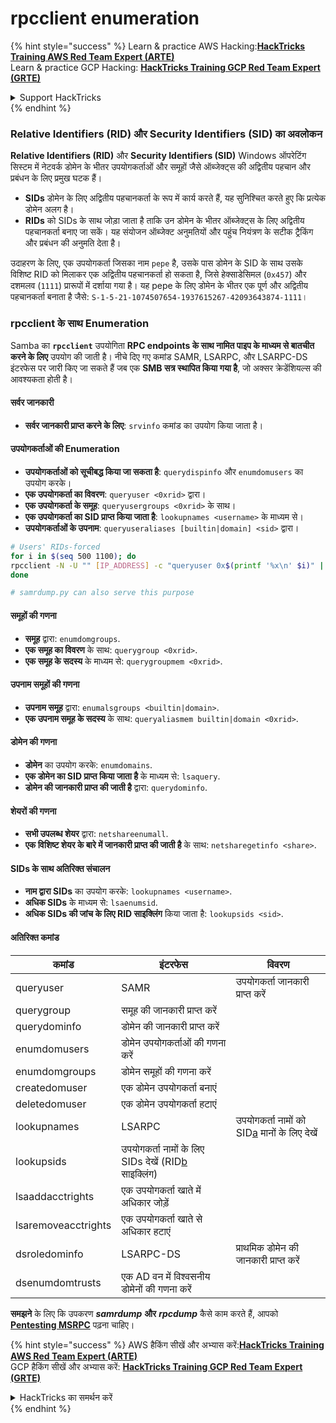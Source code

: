 # rpcclient enumeration

{% hint style="success" %}
Learn & practice AWS Hacking:<img src="/.gitbook/assets/arte.png" alt="" data-size="line">[**HackTricks Training AWS Red Team Expert (ARTE)**](https://training.hacktricks.xyz/courses/arte)<img src="/.gitbook/assets/arte.png" alt="" data-size="line">\
Learn & practice GCP Hacking: <img src="/.gitbook/assets/grte.png" alt="" data-size="line">[**HackTricks Training GCP Red Team Expert (GRTE)**<img src="/.gitbook/assets/grte.png" alt="" data-size="line">](https://training.hacktricks.xyz/courses/grte)

<details>

<summary>Support HackTricks</summary>

* Check the [**subscription plans**](https://github.com/sponsors/carlospolop)!
* **Join the** 💬 [**Discord group**](https://discord.gg/hRep4RUj7f) or the [**telegram group**](https://t.me/peass) or **follow** us on **Twitter** 🐦 [**@hacktricks\_live**](https://twitter.com/hacktricks\_live)**.**
* **Share hacking tricks by submitting PRs to the** [**HackTricks**](https://github.com/carlospolop/hacktricks) and [**HackTricks Cloud**](https://github.com/carlospolop/hacktricks-cloud) github repos.

</details>
{% endhint %}

### Relative Identifiers (RID) और Security Identifiers (SID) का अवलोकन

**Relative Identifiers (RID)** और **Security Identifiers (SID)** Windows ऑपरेटिंग सिस्टम में नेटवर्क डोमेन के भीतर उपयोगकर्ताओं और समूहों जैसे ऑब्जेक्ट्स की अद्वितीय पहचान और प्रबंधन के लिए प्रमुख घटक हैं।

- **SIDs** डोमेन के लिए अद्वितीय पहचानकर्ता के रूप में कार्य करते हैं, यह सुनिश्चित करते हुए कि प्रत्येक डोमेन अलग है।
- **RIDs** को SIDs के साथ जोड़ा जाता है ताकि उन डोमेन के भीतर ऑब्जेक्ट्स के लिए अद्वितीय पहचानकर्ता बनाए जा सकें। यह संयोजन ऑब्जेक्ट अनुमतियों और पहुंच नियंत्रण के सटीक ट्रैकिंग और प्रबंधन की अनुमति देता है।

उदाहरण के लिए, एक उपयोगकर्ता जिसका नाम `pepe` है, उसके पास डोमेन के SID के साथ उसके विशिष्ट RID को मिलाकर एक अद्वितीय पहचानकर्ता हो सकता है, जिसे हेक्साडेसिमल (`0x457`) और दशमलव (`1111`) प्रारूपों में दर्शाया गया है। यह pepe के लिए डोमेन के भीतर एक पूर्ण और अद्वितीय पहचानकर्ता बनाता है जैसे: `S-1-5-21-1074507654-1937615267-42093643874-1111`।

### **rpcclient के साथ Enumeration**

Samba का **`rpcclient`** उपयोगिता **RPC endpoints के साथ नामित पाइप के माध्यम से बातचीत करने के लिए** उपयोग की जाती है। नीचे दिए गए कमांड SAMR, LSARPC, और LSARPC-DS इंटरफेस पर जारी किए जा सकते हैं जब एक **SMB सत्र स्थापित किया गया है**, जो अक्सर क्रेडेंशियल्स की आवश्यकता होती है।

#### सर्वर जानकारी

* **सर्वर जानकारी प्राप्त करने के लिए**: `srvinfo` कमांड का उपयोग किया जाता है।

#### उपयोगकर्ताओं की Enumeration

* **उपयोगकर्ताओं को सूचीबद्ध किया जा सकता है**: `querydispinfo` और `enumdomusers` का उपयोग करके।
* **एक उपयोगकर्ता का विवरण**: `queryuser <0xrid>` द्वारा।
* **एक उपयोगकर्ता के समूह**: `queryusergroups <0xrid>` के साथ।
* **एक उपयोगकर्ता का SID प्राप्त किया जाता है**: `lookupnames <username>` के माध्यम से।
* **उपयोगकर्ताओं के उपनाम**: `queryuseraliases [builtin|domain] <sid>` द्वारा।
```bash
# Users' RIDs-forced
for i in $(seq 500 1100); do
rpcclient -N -U "" [IP_ADDRESS] -c "queryuser 0x$(printf '%x\n' $i)" | grep "User Name\|user_rid\|group_rid" && echo "";
done

# samrdump.py can also serve this purpose
```
#### समूहों की गणना

* **समूह** द्वारा: `enumdomgroups`.
* **एक समूह का विवरण** के साथ: `querygroup <0xrid>`.
* **एक समूह के सदस्य** के माध्यम से: `querygroupmem <0xrid>`.

#### उपनाम समूहों की गणना

* **उपनाम समूह** द्वारा: `enumalsgroups <builtin|domain>`.
* **एक उपनाम समूह के सदस्य** के साथ: `queryaliasmem builtin|domain <0xrid>`.

#### डोमेन की गणना

* **डोमेन** का उपयोग करके: `enumdomains`.
* **एक डोमेन का SID प्राप्त किया जाता है** के माध्यम से: `lsaquery`.
* **डोमेन की जानकारी प्राप्त की जाती है** द्वारा: `querydominfo`.

#### शेयरों की गणना

* **सभी उपलब्ध शेयर** द्वारा: `netshareenumall`.
* **एक विशिष्ट शेयर के बारे में जानकारी प्राप्त की जाती है** के साथ: `netsharegetinfo <share>`.

#### SIDs के साथ अतिरिक्त संचालन

* **नाम द्वारा SIDs** का उपयोग करके: `lookupnames <username>`.
* **अधिक SIDs** के माध्यम से: `lsaenumsid`.
* **अधिक SIDs की जांच के लिए RID साइक्लिंग** किया जाता है: `lookupsids <sid>`.

#### **अतिरिक्त कमांड**

| **कमांड**           | **इंटरफेस**                                                                                                                                     | **विवरण**                                                                                                                           |
| ------------------- | ------------------------------------------------------------------------------------------------------------------------------------------------- | ----------------------------------------------------------------------------------------------------------------------------------------- |
| queryuser           | SAMR                                                                                                                                              | उपयोगकर्ता जानकारी प्राप्त करें                                                                                                                 |
| querygroup          | समूह की जानकारी प्राप्त करें                                                                                                                        |                                                                                                                                           |
| querydominfo        | डोमेन की जानकारी प्राप्त करें                                                                                                                       |                                                                                                                                           |
| enumdomusers        | डोमेन उपयोगकर्ताओं की गणना करें                                                                                                                            |                                                                                                                                           |
| enumdomgroups       | डोमेन समूहों की गणना करें                                                                                                                           |                                                                                                                                           |
| createdomuser       | एक डोमेन उपयोगकर्ता बनाएं                                                                                                                              |                                                                                                                                           |
| deletedomuser       | एक डोमेन उपयोगकर्ता हटाएं                                                                                                                              |                                                                                                                                           |
| lookupnames         | LSARPC                                                                                                                                            | उपयोगकर्ता नामों को SID[a](https://learning.oreilly.com/library/view/network-security-assessment/9781491911044/ch08.html#ch08fn8) मानों के लिए देखें |
| lookupsids          | उपयोगकर्ता नामों के लिए SIDs देखें (RID[b](https://learning.oreilly.com/library/view/network-security-assessment/9781491911044/ch08.html#ch08fn9) साइक्लिंग) |                                                                                                                                           |
| lsaaddacctrights    | एक उपयोगकर्ता खाते में अधिकार जोड़ें                                                                                                                      |                                                                                                                                           |
| lsaremoveacctrights | एक उपयोगकर्ता खाते से अधिकार हटाएं                                                                                                                 |                                                                                                                                           |
| dsroledominfo       | LSARPC-DS                                                                                                                                         | प्राथमिक डोमेन की जानकारी प्राप्त करें                                                                                                            |
| dsenumdomtrusts     | एक AD वन में विश्वसनीय डोमेनों की गणना करें                                                                                                     |                                                                                                                                           |

**समझने** के लिए कि उपकरण _**samrdump**_ **और** _**rpcdump**_ कैसे काम करते हैं, आपको [**Pentesting MSRPC**](../135-pentesting-msrpc.md) पढ़ना चाहिए।

{% hint style="success" %}
AWS हैकिंग सीखें और अभ्यास करें:<img src="/.gitbook/assets/arte.png" alt="" data-size="line">[**HackTricks Training AWS Red Team Expert (ARTE)**](https://training.hacktricks.xyz/courses/arte)<img src="/.gitbook/assets/arte.png" alt="" data-size="line">\
GCP हैकिंग सीखें और अभ्यास करें: <img src="/.gitbook/assets/grte.png" alt="" data-size="line">[**HackTricks Training GCP Red Team Expert (GRTE)**<img src="/.gitbook/assets/grte.png" alt="" data-size="line">](https://training.hacktricks.xyz/courses/grte)

<details>

<summary>HackTricks का समर्थन करें</summary>

* [**सदस्यता योजनाओं**](https://github.com/sponsors/carlospolop) की जांच करें!
* **💬 [**Discord समूह**](https://discord.gg/hRep4RUj7f) या [**telegram समूह**](https://t.me/peass) में शामिल हों या **Twitter** पर हमें **फॉलो करें** 🐦 [**@hacktricks\_live**](https://twitter.com/hacktricks\_live)**.**
* **हैकिंग ट्रिक्स साझा करें और** [**HackTricks**](https://github.com/carlospolop/hacktricks) और [**HackTricks Cloud**](https://github.com/carlospolop/hacktricks-cloud) गिटहब रिपोजिटरी में PR सबमिट करें।

</details>
{% endhint %}
